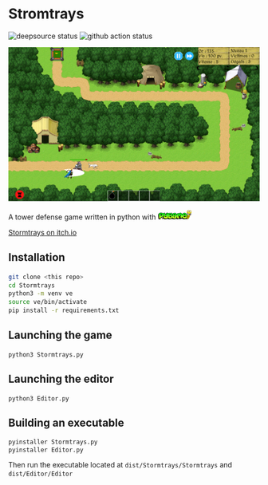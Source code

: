 # Stromtrays
<p>
<img src="https://deepsource.io/gh/Minigrim0/Stormtrays.svg/?label=active+issues&show_trend=true&token=9zXI6PGE43X7aVUJL0rgA6Qf" alt="deepsource status" title="deepsource status" />
<img src="https://github.com/Minigrim0/Stormtrays/actions/workflows/linting.yml/badge.svg" alt="github action status" title="itch.io build and push" /> 
</p>

<img src=".meta/screenshots/ingame.png" alt="in game screenshot" title="In Game Screenshot" />

<p>
    A tower defense game written in python with <a href="https://pygame.org"><img src=".meta/pygame.png" height=20 alt="pygame" title="pygame" /></a>
</p>
<p>
    <a href="https://minigrim0.itch.io/stormtrays">Stormtrays on itch.io</a>
</p>
    
## Installation

```bash
git clone <this repo>
cd Stormtrays
python3 -m venv ve
source ve/bin/activate
pip install -r requirements.txt
```

## Launching the game

```
python3 Stormtrays.py
```

## Launching the editor

```
python3 Editor.py
```

## Building an executable

```
pyinstaller Stormtrays.py
pyinstaller Editor.py
```

Then run the executable located at `dist/Stormtrays/Stormtrays` and `dist/Editor/Editor`
